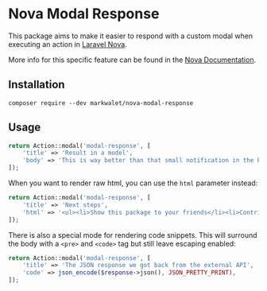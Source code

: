 # Nova Modal Response

This package aims to make it easier to respond with a custom modal when executing an action in [Laravel Nova](https://nova.laravel.com).

More info for this specific feature can be found in the [Nova Documentation](https://nova.laravel.com/docs/4.0/actions/defining-actions.html#custom-modal-responses).

## Installation

```shell
composer require --dev markwalet/nova-modal-response
```

## Usage

```php
return Action::modal('modal-response', [
    'title' => 'Result in a model',
    'body' => 'This is way better than that small notification in the bottom right!',
]);
```

When you want to render raw html, you can use the `html` parameter instead:

```php
return Action::modal('modal-response', [
    'title' => 'Next steps',
    'html' => '<ul><li>Show this package to your friends</li><li>Contribute</li><li>???</li><li>Profit!</li></ul>',
]);
```

There is also a special mode for rendering code snippets. This will surround the body with a `<pre>` and `<code>` tag but still leave escaping enabled:

```php
return Action::modal('modal-response', [
    'title' => 'The JSON response we got back from the external API',
    'code' => json_encode($response->json(), JSON_PRETTY_PRINT),
]);
```
